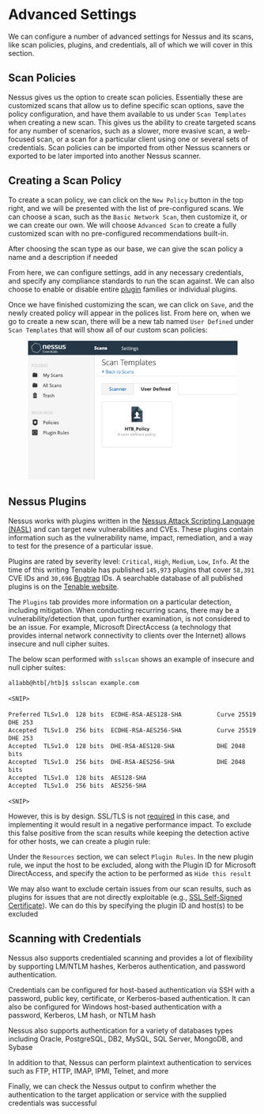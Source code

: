 # Advanced Settings

We can configure a number of advanced settings for Nessus and its scans, like scan policies, plugins, and credentials, all of which we will cover in this section.

## Scan Policies

Nessus gives us the option to create scan policies. Essentially these are customized scans that allow us to define specific scan options, save the policy configuration, and have them available to us under `Scan Templates` when creating a new scan. This gives us the ability to create targeted scans for any number of scenarios, such as a slower, more evasive scan, a web-focused scan, or a scan for a particular client using one or several sets of credentials. Scan policies can be imported from other Nessus scanners or exported to be later imported into another Nessus scanner.

## Creating a Scan Policy

To create a scan policy, we can click on the `New Policy` button in the top right, and we will be presented with the list of pre-configured scans. We can choose a scan, such as the `Basic Network Scan`, then customize it, or we can create our own. We will choose `Advanced Scan` to create a fully customized scan with no pre-configured recommendations built-in.

After choosing the scan type as our base, we can give the scan policy a name and a description if needed

From here, we can configure settings, add in any necessary credentials, and specify any compliance standards to run the scan against. We can also choose to enable or disable entire [plugin](https://docs.tenable.com/nessus/Content/Plugins.htm) families or individual plugins.

Once we have finished customizing the scan, we can click on `Save`, and the newly created policy will appear in the polices list. From here on, when we go to create a new scan, there will be a new tab named `User Defined` under `Scan Templates` that will show all of our custom scan policies:

<figure><img src="../../../../.gitbook/assets/image (7) (1) (1) (1) (1) (1) (1) (1) (1) (1) (1) (1) (1) (1) (1) (1) (1) (1) (1) (1) (1) (1).png" alt=""><figcaption></figcaption></figure>

## Nessus Plugins

Nessus works with plugins written in the [Nessus Attack Scripting Language (NASL)](https://en.wikipedia.org/wiki/Nessus_Attack_Scripting_Language) and can target new vulnerabilities and CVEs. These plugins contain information such as the vulnerability name, impact, remediation, and a way to test for the presence of a particular issue.

Plugins are rated by severity level: `Critical`, `High`, `Medium`, `Low`, `Info`. At the time of this writing Tenable has published `145,973` plugins that cover `58,391` CVE IDs and `30,696` [Bugtraq](https://en.wikipedia.org/wiki/Bugtraq) IDs. A searchable database of all published plugins is on the [Tenable website](https://www.tenable.com/plugins).

The `Plugins` tab provides more information on a particular detection, including mitigation. When conducting recurring scans, there may be a vulnerability/detection that, upon further examination, is not considered to be an issue. For example, Microsoft DirectAccess (a technology that provides internal network connectivity to clients over the Internet) allows insecure and null cipher suites.

The below scan performed with `sslscan` shows an example of insecure and null cipher suites:

```shell-session
al1abb@htb[/htb]$ sslscan example.com

<SNIP>

Preferred TLSv1.0  128 bits  ECDHE-RSA-AES128-SHA          Curve 25519 DHE 253
Accepted  TLSv1.0  256 bits  ECDHE-RSA-AES256-SHA          Curve 25519 DHE 253
Accepted  TLSv1.0  128 bits  DHE-RSA-AES128-SHA            DHE 2048 bits
Accepted  TLSv1.0  256 bits  DHE-RSA-AES256-SHA            DHE 2048 bits
Accepted  TLSv1.0  128 bits  AES128-SHA                   
Accepted  TLSv1.0  256 bits  AES256-SHA                   

<SNIP>
```

However, this is by design. SSL/TLS is not [required](https://directaccess.richardhicks.com/2014/09/23/directaccess-ip-https-ssl-and-tls-insecure-cipher-suites/) in this case, and implementing it would result in a negative performance impact. To exclude this false positive from the scan results while keeping the detection active for other hosts, we can create a plugin rule:

Under the `Resources` section, we can select `Plugin Rules`. In the new plugin rule, we input the host to be excluded, along with the Plugin ID for Microsoft DirectAccess, and specify the action to be performed as `Hide this result`

We may also want to exclude certain issues from our scan results, such as plugins for issues that are not directly exploitable (e.g., [SSL Self-Signed Certificate](https://www.tenable.com/plugins/nessus/57582)). We can do this by specifying the plugin ID and host(s) to be excluded

## Scanning with Credentials

Nessus also supports credentialed scanning and provides a lot of flexibility by supporting LM/NTLM hashes, Kerberos authentication, and password authentication.

Credentials can be configured for host-based authentication via SSH with a password, public key, certificate, or Kerberos-based authentication. It can also be configured for Windows host-based authentication with a password, Kerberos, LM hash, or NTLM hash

Nessus also supports authentication for a variety of databases types including Oracle, PostgreSQL, DB2, MySQL, SQL Server, MongoDB, and Sybase

In addition to that, Nessus can perform plaintext authentication to services such as FTP, HTTP, IMAP, IPMI, Telnet, and more

Finally, we can check the Nessus output to confirm whether the authentication to the target application or service with the supplied credentials was successful
